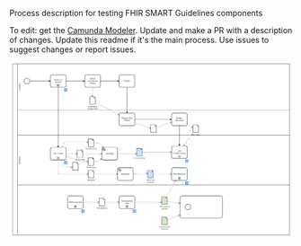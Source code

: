 Process description for testing FHIR SMART Guidelines components

To edit: get the [Camunda Modeler](https://camunda.com/download/modeler/). 
Update and make a PR with a description of changes. Update this readme if it's the main process.
Use issues to suggest changes or report issues.

![Test Process](/test-process.png)
